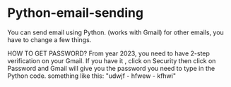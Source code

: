 # Python-email-sending
You can send email using Python. (works with Gmail) for other emails, you have to change a few things.


HOW TO GET PASSWORD?
From year 2023, you need to have 2-step verification on your Gmail. If you have it , click on Security then click on Password and Gmail will give you the password you need to type in the Python code.
something like this: "udwjf - hfwew - kfhwi"
